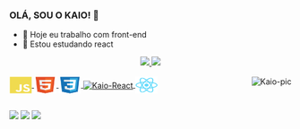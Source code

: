 ### OLÁ, SOU O KAIO! 👋

- 🔭 Hoje eu trabalho com front-end
- 🌱 Estou estudando react

<div align="center">
  <a href="https://github.com/brener-kaio">
  <img height="180em" src="https://github-readme-stats.vercel.app/api?username=brener-kaio&show_icons=true&theme=dark&include_all_commits=true&count_private=true"/>
  <img height="180em" src="https://github-readme-stats.vercel.app/api/top-langs/?username=brener-kaio&layout=compact&langs_count=7&theme=dark"/>
</div>
<div style="display: inline_block"><br>
  <img align="center" alt="Kaio-Js" height="30" width="40" src="https://raw.githubusercontent.com/devicons/devicon/master/icons/javascript/javascript-plain.svg">
  <img align="center" alt="Kaio-HTML" height="30" width="40" src="https://raw.githubusercontent.com/devicons/devicon/master/icons/html5/html5-original.svg">
  <img align="center" alt="Kaio-CSS" height="30" width="40" src="https://raw.githubusercontent.com/devicons/devicon/master/icons/css3/css3-original.svg">
  <img align="center" alt="Kaio-React" height="30" width="40" src="https://img.shields.io/badge/C-00599C?style=for-the-badge&logo=c&logoColor=white">
   <img align="center" alt="Kaio-React" height="30" width="40" src="https://raw.githubusercontent.com/devicons/devicon/master/icons/react/react-original.svg">
  
  <img align="right" alt="Kaio-pic" height="150" src="https://user-images.githubusercontent.com/77301892/147173590-7ca35c28-9511-4dc9-a99f-09b00f4b4c33.mp4">
</div>
  
  ##
 
<div> 
  <a href="https://www.instagram.com/k.brener_/" target="_blank"><img src="https://img.shields.io/badge/-Instagram-%23E4405F?style=for-the-badge&logo=instagram&logoColor=white" target="_blank"></a>
  <a href = "mailto:kbrener.sousa@gmail.com"><img src="https://img.shields.io/badge/-Gmail-%23333?style=for-the-badge&logo=gmail&logoColor=white" target="_blank"></a>
  <a href="https://www.linkedin.com/in/kaio-brener-b4301925/" target="_blank"><img src="https://img.shields.io/badge/-LinkedIn-%230077B5?style=for-the-badge&logo=linkedin&logoColor=white" target="_blank"></a> 
</div>






